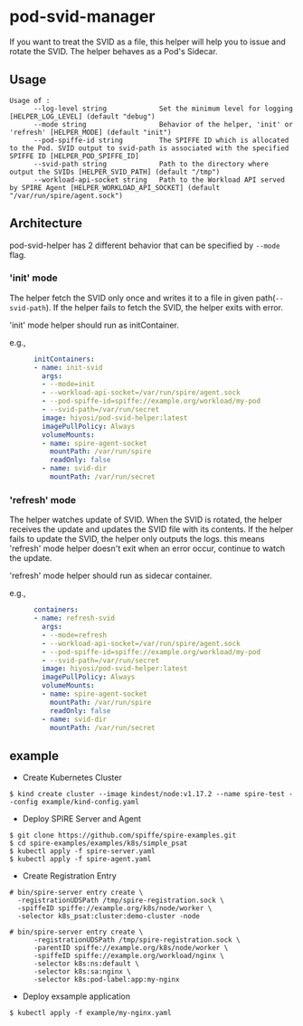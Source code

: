 # pod-svid-manager

If you want to treat the SVID as a file, this helper will help you to issue and rotate the SVID.
The helper behaves as a Pod's Sidecar.

## Usage

```
Usage of :
      --log-level string             Set the minimum level for logging [HELPER_LOG_LEVEL] (default "debug")
      --mode string                  Behavior of the helper, 'init' or 'refresh' [HELPER_MODE] (default "init")
      --pod-spiffe-id string         The SPIFFE ID which is allocated to the Pod. SVID output to svid-path is associated with the specified SPIFFE ID [HELPER_POD_SPIFFE_ID]
      --svid-path string             Path to the directory where output the SVIDs [HELPER_SVID_PATH] (default "/tmp")
      --workload-api-socket string   Path to the Workload API served by SPIRE Agent [HELPER_WORKLOAD_API_SOCKET] (default "/var/run/spire/agent.sock")
```

## Architecture

pod-svid-helper has 2 different behavior that can be specified by `--mode` flag.

### 'init' mode

The helper fetch the SVID only once and writes it to a file in given path(`--svid-path`).
If the helper fails to fetch the SVID, the helper exits with error.

'init' mode helper should run as initContainer.

e.g.,
```yaml
      initContainers:
      - name: init-svid
        args:
        - --mode=init
        - --workload-api-socket=/var/run/spire/agent.sock
        - --pod-spiffe-id=spiffe://example.org/workload/my-pod
        - --svid-path=/var/run/secret
        image: hiyosi/pod-svid-helper:latest
        imagePullPolicy: Always
        volumeMounts:
        - name: spire-agent-socket
          mountPath: /var/run/spire
          readOnly: false
        - name: svid-dir
          mountPath: /var/run/secret
```

### 'refresh' mode

The helper watches update of SVID.
When the SVID is rotated, the helper receives the update and updates the SVID file with its contents.
If the helper fails to update the SVID, the helper only outputs the logs. this means 'refresh' mode helper doesn't exit when an error occur, continue to watch the update. 

'refresh' mode helper should run as sidecar container.

e.g.,
```yaml
      containers:
      - name: refresh-svid
        args:
        - --mode=refresh
        - --workload-api-socket=/var/run/spire/agent.sock
        - --pod-spiffe-id=spiffe://example.org/workload/my-pod
        - --svid-path=/var/run/secret
        image: hiyosi/pod-svid-helper:latest
        imagePullPolicy: Always
        volumeMounts:
        - name: spire-agent-socket
          mountPath: /var/run/spire
          readOnly: false
        - name: svid-dir
          mountPath: /var/run/secret
```

## example

- Create Kubernetes Cluster
```
$ kind create cluster --image kindest/node:v1.17.2 --name spire-test --config example/kind-config.yaml
```

- Deploy SPIRE Server and Agent  
```
$ git clone https://github.com/spiffe/spire-examples.git
$ cd spire-examples/examples/k8s/simple_psat
$ kubectl apply -f spire-server.yaml
$ kubectl apply -f spire-agent.yaml
```

- Create Registration Entry

```
# bin/spire-server entry create \ 
  -registrationUDSPath /tmp/spire-registration.sock \ 
  -spiffeID spiffe://example.org/k8s/node/worker \ 
  -selector k8s_psat:cluster:demo-cluster -node

# bin/spire-server entry create \
      -registrationUDSPath /tmp/spire-registration.sock \
      -parentID spiffe://example.org/k8s/node/worker \
      -spiffeID spiffe://example.org/workload/nginx \
      -selector k8s:ns:default \
      -selector k8s:sa:nginx \
      -selector k8s:pod-label:app:my-nginx
```

- Deploy exsample application

```
$ kubectl apply -f example/my-nginx.yaml
```
